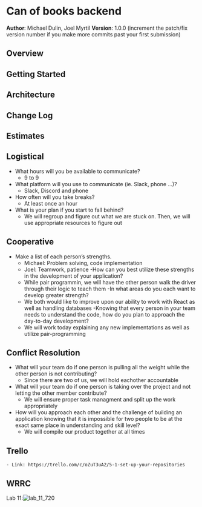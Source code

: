 # Can of books backend

**Author**: Michael Dulin, Joel Myrtil
**Version**: 1.0.0 (increment the patch/fix version number if you make more commits past your first submission)

## Overview

<!-- Provide a high level overview of what this application is and why you are building it, beyond the fact that it's an assignment for this class. (i.e. What's your problem domain?) -->

## Getting Started

<!-- What are the steps that a user must take in order to build this app on their own machine and get it running? -->

## Architecture

<!-- Provide a detailed description of the application design. What technologies (languages, libraries, etc) you're using, and any other relevant design information. -->

## Change Log

<!-- Use this area to document the iterative changes made to your application as each feature is successfully implemented. Use time stamps. Here's an example:

01-01-2001 4:59pm - Application now has a fully-functional express server, with a GET route for the location resource. -->

## Estimates

<!-- See below -->

## Logistical

- What hours will you be available to communicate? 
    - 9 to 9
- What platform will you use to communicate (ie. Slack, phone …)? 
    - Slack, Discord and phone
- How often will you take breaks? 
    - At least once an hour
- What is your plan if you start to fall behind? 
    - We will regroup and figure out what we are stuck on. Then, we will use appropriate resources to figure out

## Cooperative

- Make a list of each person’s strengths. 
    - Michael: Problem solving, code implementation 
    - Joel: Teamwork, patience
-How can you best utilize these strengths in the development of your application? 
    - While pair programmin, we will have the other person walk the driver through their logic to teach them
-In what areas do you each want to develop greater strength? 
    - We both would like to improve upon our ability to work with React as well as handling databases
-Knowing that every person in your team needs to understand the code, how do you plan to approach the day-to-day development? 
    - We will work today explaining any new implementations as well as utilize pair-programming

## Conflict Resolution

- What will your team do if one person is pulling all the weight while the other person is not contributing? 
    - Since there are two of us, we will hold eachother accountable
- What will your team do if one person is taking over the project and not letting the other member contribute? 
    - We will ensure proper task managment and split up the work appropriately
- How will you approach each other and the challenge of building an application knowing that it is impossible for two people to be at the exact same place in understanding and skill level? 
    - We will compile our product together at all times

## Trello

    - Link: https://trello.com/c/oZuT3uA2/5-1-set-up-your-repositories

## WRRC

Lab 11:![lab_11_720](https://user-images.githubusercontent.com/73040864/224853111-a77019b9-d62c-4e31-9235-560a537d1be1.jpg)

